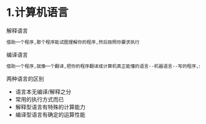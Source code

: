 # 1.计算机语言

解释语言

```tex
借助一个程序,那个程序能试图理解你的程序,然后按照你要求执行
```

编译语言

```tex
借助一个程序,就像一个翻译,把你的程序翻译成计算机真正能懂的语言--机器语言--写的程序,然后,这个机器语言写的程序就能直接执行了
```

两种语言的区别

- 语言本无编译/解释之分
- 常用的执行方式而已
- 解释型语言有特殊的计算能力
- 编译型语言有确定的运算性能
